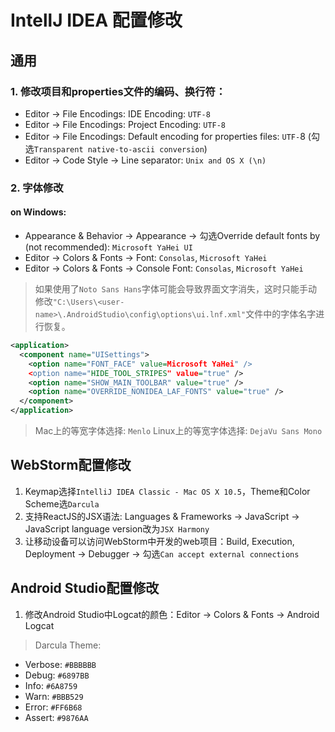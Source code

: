# IntellJ IDEA 配置修改

## 通用

### 1. 修改项目和properties文件的编码、换行符：

- Editor -> File Encodings: IDE Encoding: `UTF-8`
- Editor -> File Encodings: Project Encoding: `UTF-8`
- Editor -> File Encodings: Default encoding for properties files: `UTF-`8 (勾选`Transparent native-to-ascii conversion`)
- Editor -> Code Style -> Line separator: `Unix and OS X (\n)`

### 2. 字体修改  

#### on Windows:

- Appearance & Behavior -> Appearance -> 勾选Override default fonts by (not recommended): `Microsoft YaHei UI`
- Editor -> Colors & Fonts -> Font: `Consolas`, `Microsoft YaHei`
- Editor -> Colors & Fonts -> Console Font: `Consolas`, `Microsoft YaHei`

> 如果使用了`Noto Sans Hans`字体可能会导致界面文字消失，这时只能手动修改`"C:\Users\<user-name>\.AndroidStudio\config\options\ui.lnf.xml"`文件中的字体名字进行恢复。

``` xml
<application>
  <component name="UISettings">
    <option name="FONT_FACE" value=Microsoft YaHei" />
    <option name="HIDE_TOOL_STRIPES" value="true" />
    <option name="SHOW_MAIN_TOOLBAR" value="true" />
    <option name="OVERRIDE_NONIDEA_LAF_FONTS" value="true" />
  </component>
</application>
```

> Mac上的等宽字体选择: `Menlo`
> Linux上的等宽字体选择: `DejaVu Sans Mono`

## WebStorm配置修改
1. Keymap选择`IntelliJ IDEA Classic - Mac OS X 10.5`，Theme和Color Scheme选`Darcula` 
2. 支持ReactJS的JSX语法: Languages & Frameworks -> JavaScript -> JavaScript language version改为`JSX Harmony`
3. 让移动设备可以访问WebStorm中开发的web项目：Build, Execution, Deployment -> Debugger -> 勾选`Can accept external connections`


## Android Studio配置修改
1. 修改Android Studio中Logcat的颜色：Editor -> Colors & Fonts -> Android Logcat  
> Darcula Theme:

 - Verbose: `#BBBBBB`
 - Debug: `#6897BB`
 - Info: `#6A8759`
 - Warn: `#BBB529`
 - Error: `#FF6B68`
 - Assert: `#9876AA`

